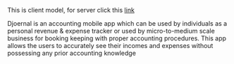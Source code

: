 This is client model, for server click this [link](https://github.com/djoernal/server)

Djoernal is an accounting mobile app which can be used by individuals as a personal revenue & expense tracker or used by micro-to-medium scale business for booking keeping with proper accounting procedures. This app allows the users to accurately see their incomes and expenses without possessing any prior accounting knowledge
